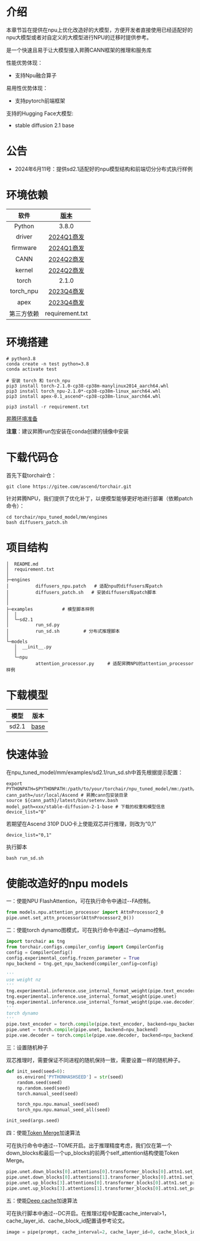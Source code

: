 # 介绍

本章节旨在提供在npu上优化改造好的大模型，方便开发者直接使用已经适配好的npu大模型或者对自定义的大模型进行NPU的迁移时提供参考。

是一个快速且易于让大模型接入昇腾CANN框架的推理和服务库

性能优势体现：

- 支持Npu融合算子

易用性优势体现：

- 支持pytorch前端框架

支持的Hugging Face大模型:

- stable diffusion 2.1 base

# 公告

- 2024年6月11号：提供sd2.1适配好的npu模型结构和前端切分分布式执行样例

# 环境依赖

|    软件    |             [版本](https://www.hiascend.com/zh/)             |
| :--------: | :----------------------------------------------------------: |
|   Python   |                            3.8.0                             |
|   driver   | [2024Q1商发](https://support.huawei.com/enterprise/zh/ascend-computing/ascend-hdk-pid-252764743/software/261964445?idAbsPath=fixnode01%7C23710424%7C251366513%7C22892968%7C252764743) |
|  firmware  | [2024Q1商发](https://support.huawei.com/enterprise/zh/ascend-computing/ascend-hdk-pid-252764743/software/261964445?idAbsPath=fixnode01%7C23710424%7C251366513%7C22892968%7C252764743) |
|    CANN    | [2024Q2商发](https://support.huawei.com/enterprise/zh/ascend-computing/cann-pid-251168373/software/262517542?idAbsPath=fixnode01%7C23710424%7C251366513%7C22892968%7C251168373) |
|   kernel   | [2024Q2商发](https://support.huawei.com/enterprise/zh/ascend-computing/cann-pid-251168373/software/262517542?idAbsPath=fixnode01%7C23710424%7C251366513%7C22892968%7C251168373) |
|   torch    |                            2.1.0                             |
| torch_npu  |   [2023Q4商发](https://gitee.com/ascend/pytorch/releases)    |
|    apex    | [2023Q4商发](https://pytorch-package.obs.cn-north-4.myhuaweicloud.com/pta/Daily/v2.1.0/20231225.2/pytorch_v2.1.0_py38.tar.gz) |
| 第三方依赖 |                       requirement.txt                        |

# 环境搭建

```shell
# python3.8
conda create -n test python=3.8
conda activate test

# 安装 torch 和 torch_npu
pip3 install torch-2.1.0-cp38-cp38m-manylinux2014_aarch64.whl
pip3 install torch_npu-2.1.0*-cp38-cp38m-linux_aarch64.whl
pip3 install apex-0.1_ascend*-cp38-cp38m-linux_aarch64.whl

pip3 install -r requirement.txt
```

[昇腾环境准备](https://www.hiascend.com/document/detail/zh/canncommercial/700/modeldevpt/ptmigr/AImpug_000005.html)

**注意**：建议昇腾run包安装在conda创建的镜像中安装

# 下载代码仓

首先下载torchair仓：
```shell
git clone https://gitee.com/ascend/torchair.git
```

针对昇腾NPU，我们提供了优化补丁，以便模型能够更好地进行部署（依赖patch命令）：
```shell
cd torchair/npu_tuned_model/mm/engines
bash diffusers_patch.sh
```

# 项目结构

```t
│  README.md
│  requirement.txt
│
├─engines
│          diffusers_npu.patch   # 适配npu的diffusers库patch
│          diffusers_patch.sh   # 安装diffusers库patch脚本
│          
│      
├─examples           # 模型脚本样例
│  │  
│  └─sd2.1
│          run_sd.py
│          run_sd.sh         # 分布式推理脚本
│          
└─models            
   │  __init__.py
   │  
   └─npu
           attention_processor.py     # 适配昇腾NPU的attention_processor样例

```

# 下载模型

| 模型 | 版本                                                       |
| ------ | ------------------------------------------------------------ |
| sd2.1 | [base](https://huggingface.co/stabilityai/stable-diffusion-2-1-base/tree/main) |


# 快速体验

在npu_tuned_model/mm/examples/sd2.1/run_sd.sh中首先根据提示配置：
```shell
export PYTHONPATH=$PYTHONPATH:/path/to/your/torchair/npu_tuned_model/mm:/path/to/your/torchair/npu_tuned_model/mm/engines/src/
cann_path=/usr/local/Ascend # 昇腾cann包安装目录
source ${cann_path}/latest/bin/setenv.bash
model_path=xxx/stable-diffusion-2-1-base # 下载的权重和模型信息
device_list="0"
```

若期望在Ascend 310P DUO卡上使能双芯并行推理，则改为“0,1"
```shell
device_list="0,1" 
```

执行脚本
```shell
bash run_sd.sh
```

# 使能改造好的npu models

一：使能NPU FlashAttention，可在执行命令中通过--FA控制。

```python
from models.npu.attention_processor import AttnProcessor2_0
pipe.unet.set_attn_processor(AttnProcessor2_0())
```

二：使能torch dynamo图模式，可在执行命令中通过--dynamo控制。
```python
import torchair as tng
from torchair.configs.compiler_config import CompilerConfig
config = CompilerConfig()
config.experimental_config.frozen_parameter = True
npu_backend = tng.get_npu_backend(compiler_config=config)

'''
use weight nz
'''
tng.experimental.inference.use_internal_format_weight(pipe.text_encoder)
tng.experimental.inference.use_internal_format_weight(pipe.unet)
tng.experimental.inference.use_internal_format_weight(pipe.vae.decoder)
'''
torch dynamo
'''
pipe.text_encoder = torch.compile(pipe.text_encoder, backend=npu_backend)
pipe.unet = torch.compile(pipe.unet, backend=npu_backend)
pipe.vae.decoder = torch.compile(pipe.vae.decoder, backend=npu_backend)
```

三：设置随机种子

双芯推理时，需要保证不同进程的随机保持一致，需要设置一样的随机种子。

```python
def init_seed(seed=0):
    os.environ['PYTHONHASHSEED'] = str(seed)
    random.seed(seed)
    np.random.seed(seed)
    torch.manual_seed(seed)

    torch_npu.npu.manual_seed(seed)
    torch_npu.npu.manual_seed_all(seed)

init_seed(args.seed)
```

四：使能[Token Merge](https://arxiv.org/abs/2303.17604)加速算法

可在执行命令中通过--TOME开启。出于推理精度考虑，我们仅在第一个down_blocks和最后一个up_blocks的前两个self_attention结构使能Token Merge。

```python
pipe.unet.down_blocks[0].attentions[0].transformer_blocks[0].attn1.set_processor(AttnProcessor2_0Tome())
pipe.unet.down_blocks[0].attentions[1].transformer_blocks[0].attn1.set_processor(AttnProcessor2_0Tome())
pipe.unet.up_blocks[3].attentions[0].transformer_blocks[0].attn1.set_processor(AttnProcessor2_0Tome())
pipe.unet.up_blocks[3].attentions[1].transformer_blocks[0].attn1.set_processor(AttnProcessor2_0Tome())
```

五：使能[Deep cache](https://arxiv.org/pdf/2312.00858.pdf)加速算法

可在执行脚本中通过--DC开启。在推理过程中配置cache_interval>1，cache_layer_id、cache_block_id配置请参考论文。

```python
image = pipe(prompt, cache_interval=2, cache_layer_id=0, cache_block_id=0).images[0] 
```